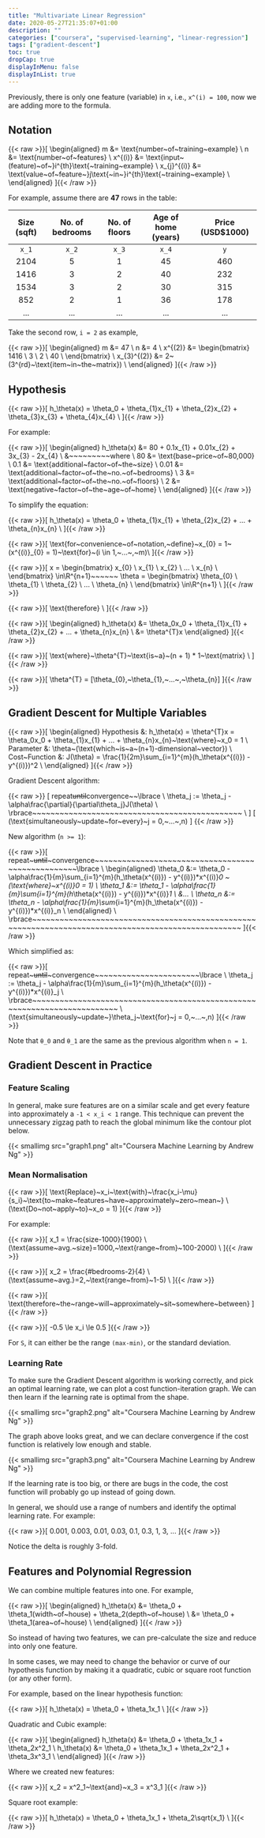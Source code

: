 ```yaml
---
title: "Multivariate Linear Regression"
date: 2020-05-27T21:35:07+01:00
description: ""
categories: ["coursera", "supervised-learning", "linear-regression"]
tags: ["gradient-descent"]
toc: true
dropCap: true
displayInMenu: false
displayInList: true
---
```


Previously, there is only one feature (variable) in `x`, i.e., `x^(i) = 100`, now we are adding more to the formula.

## Notation

{{< raw >}}\[
\begin{aligned}
m &= \text{number~of~training~example} \\
n &= \text{number~of~features} \\
x^{(i)} &= \text{input~(feature)~of~}i^{th}\text{~training~example} \\
x_{j}^{(i)} &= \text{value~of~feature~}j\text{~in~}i^{th}\text{~training~example} \\
\end{aligned}
\]{{< /raw >}}

For example, assume there are **47** rows in the table:

| Size (sqft) | No. of bedrooms | No. of floors | Age of home (years) | Price (USD$1000) |
|:-----------:|:---------------:|:-------------:|:-------------------:|:----------------:|
| `x_1` | `x_2` | `x_3` | `x_4` | `y` |
| 2104 | 5 | 1 | 45 | 460 |
| 1416 | 3 | 2 | 40 | 232 |
| 1534 | 3 | 2 | 30 | 315 |
| 852  | 2 | 1 | 36 | 178 |
| ...  | ... | ... | ... | ... |

Take the second row, `i = 2` as example,

{{< raw >}}\[
\begin{aligned}
m &= 47 \\
n &= 4 \\
x^{(2)} &=
\begin{bmatrix}
    1416 \\
    3 \\
    2 \\
    40 \\
\end{bmatrix} \\
x_{3}^{(2)} &= 2~(3^{rd}~\text{item~in~the~matrix}) \\
\end{aligned}
\]{{< /raw >}}

## Hypothesis

{{< raw >}}\[
h_\theta(x) = \theta_0 + \theta_{1}x_{1} + \theta_{2}x_{2} + \theta_{3}x_{3} + \theta_{4}x_{4} \\
\]{{< /raw >}}

For example:

{{< raw >}}\[
\begin{aligned}
h_\theta(x) &= 80 + 0.1x_{1} + 0.01x_{2} + 3x_{3} - 2x_{4} \\
&~~~~~~~~~where \\
80 &= \text{base~price~of~80,000} \\
0.1 &= \text{additional~factor~of~the~size} \\
0.01 &= \text{additional~factor~of~the~no.~of~bedrooms} \\
3 &= \text{additional~factor~of~the~no.~of~floors} \\
2 &= \text{negative~factor~of~the~age~of~home} \\
\end{aligned}
\]{{< /raw >}}

To simplify the equation:

{{< raw >}}\[
h_\theta(x) = \theta_0 + \theta_{1}x_{1} + \theta_{2}x_{2} + ... + \theta_{n}x_{n} \\
\]{{< /raw >}}

{{< raw >}}\[
\text{for~convenience~of~notation,~define}~x_{0} = 1~(x^{(i)}_{0} = 1)~\text{for}~(i \in 1,~...~,~m)\\
\]{{< /raw >}}

{{< raw >}}\[
x =
\begin{bmatrix}
    x_{0} \\
    x_{1} \\
    x_{2} \\
    ... \\
    x_{n} \\
\end{bmatrix}
\in\R^{n+1}~~~~~~
\theta =
\begin{bmatrix}
    \theta_{0} \\
    \theta_{1} \\
    \theta_{2} \\
    ... \\
    \theta_{n} \\
\end{bmatrix}
\in\R^{n+1} \\
\]{{< /raw >}}

{{< raw >}}\[
\text{therefore} \\
\]{{< /raw >}}

{{< raw >}}\[
\begin{aligned}
h_\theta(x) &= \theta_0x_0 + \theta_{1}x_{1} + \theta_{2}x_{2} + ... + \theta_{n}x_{n} \\
&= \theta^{T}x
\end{aligned}
\]{{< /raw >}}

{{< raw >}}\[
\text{where}~\theta^{T}~\text{is~a}~(n + 1) * 1~\text{matrix} \\
\]{{< /raw >}}

{{< raw >}}\[
\theta^{T} = [\theta_{0},~\theta_{1},~...~,~\theta_{n}]
\]{{< /raw >}}

## Gradient Descent for Multiple Variables

{{< raw >}}\[
\begin{aligned}
Hypothesis     &: h_\theta(x) = \theta^{T}x = \theta_0x_0 + \theta_{1}x_{1} + ... + \theta_{n}x_{n}~\text{where}~x_0 = 1 \\
Parameter      &: \theta~(\text{which~is~a~(n+1)-dimensional~vector}) \\
Cost~Function  &: J(\theta) = \frac{1}{2m}\sum_{i=1}^{m}(h_\theta(x^{(i)}) - y^{(i)})^2 \\
\end{aligned}
\]{{< /raw >}}

Gradient Descent algorithm:

{{< raw >}}
\[
repeat~~until~~convergence~~\lbrace \\
\theta_j := \theta_j - \alpha\frac{\partial}{\partial\theta_j}J(\theta) \\
\rbrace~~~~~~~~~~~~~~~~~~~~~~~~~~~~~~~~~~~~~~~~~~~~~~ \\
\]
\[
(\text{simultaneously~update~for~every}~j = 0,~...~,n)
\]
{{< /raw >}}

New algorithm (`n >= 1`):

{{< raw >}}\[
repeat~~~until~~~convergence~~~~~~~~~~~~~~~~~~~~~~~~~~~~~~~~~~~~~~~~~~~~~~~~~~\lbrace \\
\begin{aligned}
\theta_0 &:= \theta_0 - \alpha\frac{1}{m}\sum_{i=1}^{m}(h_\theta(x^{(i)}) - y^{(i)})*x^{(i)}_0 ~(\text{where}~x^{(i)}_0 = 1) \\
\theta_1 &:= \theta_1 - \alpha\frac{1}{m}\sum_{i=1}^{m}(h_\theta(x^{(i)}) - y^{(i)})*x^{(i)}_1 \\
&... \\
\theta_n &:= \theta_n - \alpha\frac{1}{m}\sum_{i=1}^{m}(h_\theta(x^{(i)}) - y^{(i)})*x^{(i)}_n \\
\end{aligned} \\
\rbrace~~~~~~~~~~~~~~~~~~~~~~~~~~~~~~~~~~~~~~~~~~~~~~~~~~~~~~~~~~~~~~~~~~~~~~~~~~~~~~~~~~~~~~~~~~~~~~~~~~~~
\]{{< /raw >}}

Which simplified as:

{{< raw >}}\[
repeat~~~until~~~convergence~~~~~~~~~~~~~~~~~~~~~~~\lbrace \\
\theta_j := \theta_j - \alpha\frac{1}{m}\sum_{i=1}^{m}(h_\theta(x^{(i)}) - y^{(i)})*x^{(i)}_j \\
\rbrace~~~~~~~~~~~~~~~~~~~~~~~~~~~~~~~~~~~~~~~~~~~~~~~~~~~~~~~~~~~~~~~~~~~~~~~~~ \\
(\text{simultaneously~update~}\theta_j~\text{for}~j = 0,~...~,n)
\]{{< /raw >}}

Note that `θ_0` and `θ_1` are the same as the previous algorithm when `n = 1`.

## Gradient Descent in Practice

### Feature Scaling

In general, make sure features are on a similar scale and get every feature into approximately a `-1 < x_i < 1` range.
This technique can prevent the unnecessary zigzag path to reach the global minimum like the contour plot below.

{{< smallimg src="graph1.png" alt="Coursera Machine Learning by Andrew Ng" >}}

### Mean Normalisation

{{< raw >}}\[
\text{Replace}~x_i~\text{with}~\frac{x_i-\mu}{s_i}~\text{to~make~features~have~approximately~zero~mean~} \\
(\text{Do~not~apply~to}~x_o = 1)
\]{{< /raw >}}

For example:

{{< raw >}}\[
x_1 = \frac{size-1000}{1900} \\
(\text{assume~avg.~size}=1000,~\text{range~from}~100-2000) \\
\]{{< /raw >}}

{{< raw >}}\[
x_2 = \frac{\#bedrooms-2}{4} \\
(\text{assume~avg.}=2,~\text{range~from}~1-5) \\
\]{{< /raw >}}

{{< raw >}}\[
\text{therefore~the~range~will~approximately~sit~somewhere~between}
\]{{< /raw >}}

{{< raw >}}\[
-0.5 \le x_i \le 0.5
\]{{< /raw >}}

For `S`, it can either be the range `(max-min)`, or the standard deviation.

### Learning Rate

To make sure the Gradient Descent algorithm is working correctly, and pick an optimal learning rate, we can plot a cost function-iteration graph.
We can then learn if the learning rate is optimal from the shape.

{{< smallimg src="graph2.png" alt="Coursera Machine Learning by Andrew Ng" >}}

The graph above looks great, and we can declare convergence if the cost function is relatively low enough and stable.

{{< smallimg src="graph3.png" alt="Coursera Machine Learning by Andrew Ng" >}}

If the learning rate is too big, or there are bugs in the code, the cost function will probably go up instead of going down.

In general, we should use a range of numbers and identify the optimal learning rate. For example:

{{< raw >}}\[
0.001, 0.003, 0.01, 0.03, 0.1, 0.3, 1, 3, ...
\]{{< /raw >}}

Notice the delta is roughly 3-fold.

## Features and Polynomial Regression

We can combine multiple features into one. For example,

{{< raw >}}\[
\begin{aligned}
h_\theta(x) &= \theta_0 + \theta_1(width~of~house) + \theta_2(depth~of~house) \\
            &= \theta_0 + \theta_1(area~of~house) \\
\end{aligned}
\]{{< /raw >}}

So instead of having two features, we can pre-calculate the size and reduce into only one feature.

In some cases, we may need to change the behavior or curve of our hypothesis function
by making it a quadratic, cubic or square root function (or any other form).

For example, based on the linear hypothesis function:

{{< raw >}}\[
h_\theta(x) = \theta_0 + \theta_1x_1 \\
\]{{< /raw >}}

Quadratic and Cubic example:

{{< raw >}}\[
\begin{aligned}
h_\theta(x) &= \theta_0 + \theta_1x_1 + \theta_2x^2_1 \\
h_\theta(x) &= \theta_0 + \theta_1x_1 + \theta_2x^2_1 + \theta_3x^3_1 \\
\end{aligned}
\]{{< /raw >}}

Where we created new features:

{{< raw >}}\[
x_2 = x^2_1~\text{and}~x_3 = x^3_1
\]{{< /raw >}}

Square root example:

{{< raw >}}\[
h_\theta(x) = \theta_0 + \theta_1x_1 + \theta_2\sqrt{x_1} \\
\]{{< /raw >}}
